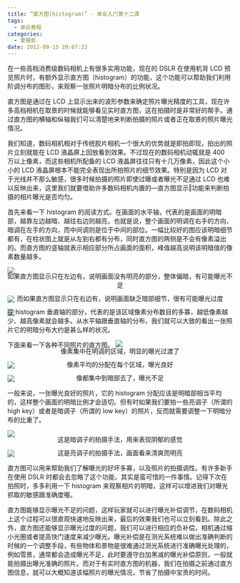 ```yaml
---
title: “直方图(histogram)” - 单反入门第十二课
tags:
  - 单反教程
categories:
  - 爱摄影
date: 2012-09-15 20:07:23
---
```


在一些高档消费级数码相机上有很多实用功能，现在的 DSLR 在使用机背 LCD 预览照片时，有额外显示直方图（histogram）的功能，这个功能可以帮助我们利用阶调分布的图形，来观察一张照片明暗分布的比例状况。

直方图是通过在 LCD 上显示出来的波形参数来确定照片曝光精度的工具，现在许多高档相机在取景的时候就能够看见实时直方图，这在拍摄时是非常好的帮手。通过直方图的横轴和纵轴我们可以清楚地来判断拍摄的照片或者正在取景的照片曝光情况。

我们知道，数码相机相对于传统胶片相机一个很大的优势就是即拍即现，拍出的照片立刻就能在 LCD 液晶屏上回放看到效果。不过现在的数码相机动辄就是 400 万以上像素，而这些相机所配备的 LCD 液晶屏往往只有十几万像素，因此这个小小的 LCD 液晶屏根本不能完全表现出所拍照片的细节效果。特别是因为 LCD 对于光线并不那么敏感，很多时候拍摄的照片即使过曝或者曝光不足通过 LCD 也难以反映出来，这里我们就要借助许多数码相机内置的―直方图显示‖功能来判断拍摄的相片曝光是否均匀。

<!-- more -->

首先来看一下 histogram 的阅读方式。在画面的水平轴，代表的是画面的明暗部，越靠左边越暗、越往右边则越亮，也就是说，整个画面的明调在右手的方向、暗调在左手的方向，而中间调则是位于中间的部位。一幅比较好的图应该明暗细节都有，在柱状图上就是从左到右都有分布，同时直方图的两侧是不会有像素溢出的。而直方图的竖轴就表示相应部分所占画面的面积，峰值越高说明该明暗值的像素数量越多。

![](/images/sle/SLR_twelfth1.jpeg)<p align="center" style="line-height: initial; margin-top: -20px;">如果直方图显示只在左边有，说明画面没有明亮的部分，整体偏暗，有可能曝光不足</p>
![](/images/sle/SLR_twelfth2.jpeg)<p align="center" style="line-height: initial; margin-top: -20px;">而如果直方图显示只在右边有，说明画面缺乏暗部细节，很有可能曝光过度</p>
![](/images/sle/SLR_twelfth3.jpeg)<p style="line-height: initial; margin-top: -20px;">在 histogram 垂直轴的部分，代表的是该区域像素分布数目的多寡，越低像素越少、越高像素就会越多。从水平轴跟垂直轴的分布，我们就可以大致的看出一张照片它的明暗分布大约是甚么样的状况。</p>

下面来看一下各种不同照片的直方图。
![](/images/sle/SLR_twelfth4.jpeg)<p align="center" style="line-height: initial; margin-top: -20px;">像素集中在明调的区域，明显的曝光过渡了</p>
![](/images/sle/SLR_twelfth5.jpeg)<p align="center" style="line-height: initial; margin-top: -20px;">像素平均的分配在每个区域，曝光良好</p>
![](/images/sle/SLR_twelfth6.jpeg)<p align="center" style="line-height: initial; margin-top: -20px;">像都集中到暗部去了，曝光不足</p>

一般来说，一张曝光良好的照片，它的 histogram 分配应该是明暗部相当平均的，这样整个画面的明暗比例才会适切。但有时如果我们要拍一些亮调子（所谓的 high key）或者是暗调子（所谓的 low key）的照片，反而就需要调整一下明暗分布的比重了。

![](/images/sle/SLR_twelfth7.jpeg)<p align="center" style="line-height: initial; margin-top: -20px;">这是暗调子的拍摄手法，用来表现阴郁的感觉</p>
![](/images/sle/SLR_twelfth8.jpeg)<p align="center" style="line-height: initial; margin-top: -20px;">这是亮调子的拍摄手法，画面看来清爽而明亮</p>

直方图可以用来帮助我们了解曝光的好坏多寡，以及照片的拍摄调性。有许多新手在使用 DSLR 时都会去忽略了这个功能，其实是蛮可惜的一件事情。记得下次在拍照时，多多利用一下 histogram 来观察相片的明暗，这样可以增进我们对曝光抓取的敏感跟准确度喔。

直方图能够显示曝光不足的问题，这样玩家就可以进行曝光补偿调节，在数码相机上这个过程可以很直观快速地反映出来，最后的效果我们也可以立刻看到。除此之外，直方图还能够显示曝光过度的问题，我们可以进行相应的负补偿，相机通过缩小光圈或者提高快门速度来减少曝光。曝光补偿是在测光系统难以做出准确判断的时候的一个调整手段，有些物体和景物是很难通过测光系统进行准确曝光处理的，例如雪景，通常都会造成曝光不足，此时要遵守白加黑减的曝光补偿原则，一般就能拍摄出曝光准确的照片。而对于有实时直方图的机器，我们在拍摄之前通过直方图信息，就可以大概知道该幅照片的曝光情况，节省了拍摄中宝贵的时间。
<br/>
